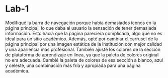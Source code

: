 # Lab-1

Modifiqué la barra de navegación porque había demasiados iconos en la página principal, lo que daba al usuario la sensación de tener demasiada información. Esto hacía que la página pareciera complicada, algo que no es ideal para un sitio académico. Además, opté por cambiar el carrusel de la página principal por una imagen estática de la institución con mejor calidad y una apariencia más profesional. También ajusté los colores de la sección de plataforma de aprendizaje en línea, ya que la paleta de colores original no era adecuada. Cambié la paleta de colores de esa sección a blanco, azul y celeste, una combinación más fría y apropiada para una página académica.
